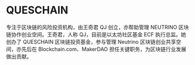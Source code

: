 # QUESCHAIN

专注于区块链的风险投资机构，由王奇君 QJ 创立，亦帮助管理 NEUTRINO 区块链协作创业空间。王奇君，人称 QJ，目前是以太坊社区基金 ECF 执行总监。她创办了 QUESCHAIN 区块链投资基金，参与管理 Neutrino 区块链创业共享空间，亦先后在 Blockchain.com、MakerDAO 担任关键职务，为区块链行业发展做出贡献。
